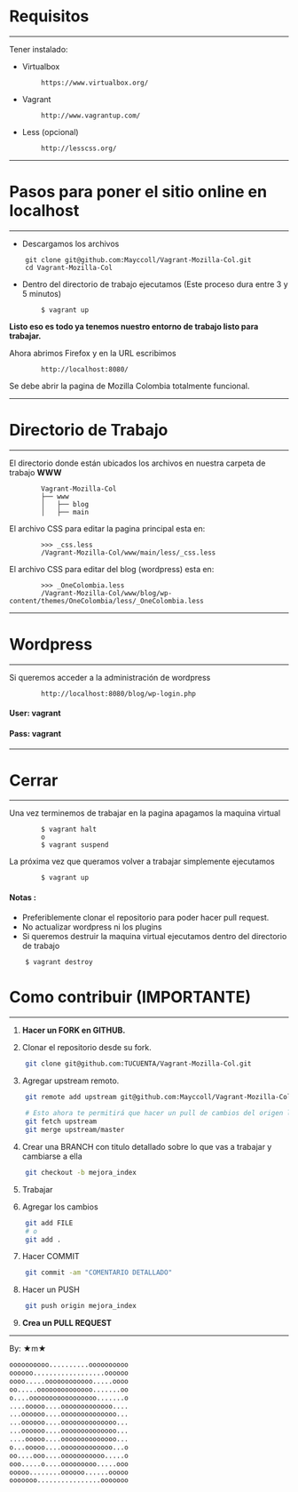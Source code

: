# Requisitos
----------
Tener instalado:

- Virtualbox

```
        https://www.virtualbox.org/
```

- Vagrant

```
        http://www.vagrantup.com/
```

- Less (opcional)

```
        http://lesscss.org/
```

---------

# Pasos para poner el sitio online en localhost
----------

- Descargamos los archivos
```
    git clone git@github.com:Mayccoll/Vagrant-Mozilla-Col.git
    cd Vagrant-Mozilla-Col
```

- Dentro del directorio de trabajo ejecutamos
 (Este proceso dura entre 3 y 5 minutos)

```
        $ vagrant up
```

 **Listo eso es todo ya tenemos nuestro entorno de trabajo listo para trabajar.**


Ahora abrimos Firefox y en la URL escribimos

```
        http://localhost:8080/
```

Se debe abrir la pagina de Mozilla Colombia totalmente funcional.

--------
# Directorio de Trabajo
----------

El directorio donde están ubicados los archivos  en nuestra carpeta de trabajo **WWW**

```
        Vagrant-Mozilla-Col
        ├── www
        │   ├── blog
        │   ├── main

```

El archivo CSS  para editar la pagina principal esta en:

```
        >>> _css.less
        /Vagrant-Mozilla-Col/www/main/less/_css.less
```

El archivo CSS para editar del blog (wordpress) esta en:

```
        >>> _OneColombia.less
        /Vagrant-Mozilla-Col/www/blog/wp-content/themes/OneColombia/less/_OneColombia.less
```
__________
# Wordpress
----------

Si queremos acceder a la administración de wordpress

```
        http://localhost:8080/blog/wp-login.php
```

#### User: **vagrant**

#### Pass: **vagrant**

___________
# Cerrar
----------

Una vez terminemos de trabajar en la pagina apagamos la maquina virtual

```
        $ vagrant halt
        o
        $ vagrant suspend
```

La próxima vez que queramos volver a trabajar simplemente ejecutamos

```
        $ vagrant up
```

#### Notas :
- Preferiblemente clonar el repositorio para poder hacer pull request.
- No actualizar wordpress ni los plugins
- Si queremos destruir la maquina virtual ejecutamos dentro del directorio de trabajo

```
    $ vagrant destroy
```

# Como contribuir (IMPORTANTE)
----------
1. **Hacer un FORK en GITHUB.**

2. Clonar el repositorio desde su fork.
```bash
    git clone git@github.com:TUCUENTA/Vagrant-Mozilla-Col.git
```

3. Agregar upstream remoto.
```bash
    git remote add upstream git@github.com:Mayccoll/Vagrant-Mozilla-Col.git
   
    # Esto ahora te permitirá que hacer un pull de cambios del origen localmente y combinarlos, así:
    git fetch upstream
    git merge upstream/master
```

4. Crear una BRANCH con titulo detallado sobre lo que vas a trabajar y cambiarse a ella
```bash
    git checkout -b mejora_index
```

5. Trabajar

6. Agregar los cambios
```bash
    git add FILE
    # o
    git add .
```

7. Hacer COMMIT
```bash
    git commit -am "COMENTARIO DETALLADO"
```

8. Hacer un PUSH
```bash
    git push origin mejora_index
```

9. **Crea un PULL REQUEST**


- - -

By: ★m★
```bash
oooooooooo..........oooooooooo
oooooo..................oooooo
oooo.....oooooooooooo.....oooo
oo.....oooooooooooooo.......oo
o....ooooooooooooooooo.......o
....ooooo....ooooooooooooo....
...oooooo....oooooooooooooo...
...oooooo....oooooooooooooo...
...oooooo....oooooooooooooo...
....ooooo....oooooooooooooo...
o...ooooo....ooooooooooooo...o
oo....ooo....ooooooooooo.....o
ooo.....o....ooooooooo.....ooo
ooooo........oooooo......ooooo
ooooooo................ooooooo

```


